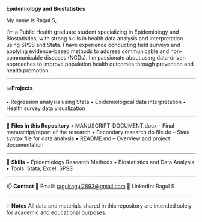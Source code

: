 **Epidemiology and Biostatistics**

My name is Ragul S,

I’m a Public Health graduate student specializing in Epidemiology and Biostatistics, with strong skills in health data analysis and interpretation using SPSS and Stata. I have experience conducting field surveys and applying evidence-based methods to address communicable and non-communicable diseases (NCDs). I’m passionate about using data-driven approaches to improve population health outcomes through prevention and health promotion.
________________________________________
📊**Projects**

•	Regression analysis using Stata
•	Epidemiological data interpretation
•	Health survey data visualization
________________________________________
📂 **Files in this Repository**
•	MANUSCRIPT_DOCUMENT.docx – Final manuscript/report of the research
•	Secondary research do file.do – Stata syntax file for data analysis
•	README.md – Overview and project documentation
________________________________________
🧠 **Skills**
•	Epidemiology Research Methods
•	Biostatistics and Data Analysis
•	Tools: Stata, Excel, SPSS
________________________________________
📫 **Contact**
📧 Email: ragulragul2893@gmail.com
🔗 LinkedIn: Ragul S
________________________________________
💡 **Notes**
All data and materials shared in this repository are intended solely for academic and educational purposes.

